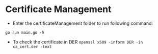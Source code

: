 # Certificate Management
* Enter the certificateManagement folder to run following command:

```
go run main.go -h
```



* To check the certificate in DER
`openssl x509 -inform DER -in ca_cert.der -text`
